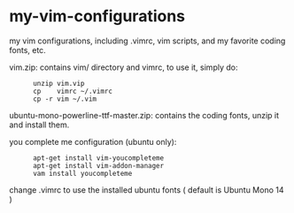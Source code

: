 # my-vim-configurations
my vim configurations, including .vimrc, vim scripts, and my favorite coding fonts, etc.

vim.zip: contains vim/ directory and vimrc, to use it, simply do:

          unzip vim.vip
          cp    vimrc ~/.vimrc
          cp -r vim ~/.vim
          
ubuntu-mono-powerline-ttf-master.zip:  contains the coding fonts, unzip it and install them.

you complete me configuration (ubuntu only):

          apt-get install vim-youcompleteme
          apt-get install vim-addon-manager
          vam install youcompleteme
          
change .vimrc to use the installed ubuntu fonts ( default is Ubuntu Mono 14 )



  
